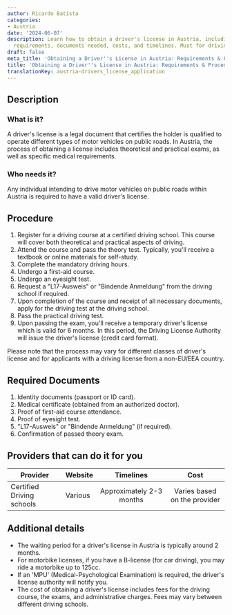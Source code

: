 ```yaml
---
author: Ricardo Batista
categories:
- Austria
date: '2024-06-07'
description: Learn how to obtain a driver's license in Austria, including exams, medical
  requirements, documents needed, costs, and timelines. Must for driving in Austria!
draft: false
meta_title: 'Obtaining a Driver''s License in Austria: Requirements & Procedure'
title: 'Obtaining a Driver''s License in Austria: Requirements & Procedure'
translationKey: austria-drivers_license_application
---
```



## Description
### What is it?
A driver's license is a legal document that certifies the holder is qualified to operate different types of motor vehicles on public roads. 
In Austria, the process of obtaining a license includes theoretical and practical exams, as well as specific medical requirements.

### Who needs it?
Any individual intending to drive motor vehicles on public roads within Austria is required to have a valid driver's license.

## Procedure
1. Register for a driving course at a certified driving school. This course will cover both theoretical and practical aspects of driving.
2. Attend the course and pass the theory test. Typically, you'll receive a textbook or online materials for self-study.   
3. Complete the mandatory driving hours.
4. Undergo a first-aid course.    
5. Undergo an eyesight test.
6. Request a "L17-Ausweis" or "Bindende Anmeldung" from the driving school if required.
7. Upon completion of the course and receipt of all necessary documents, apply for the driving test at the driving school.   
8. Pass the practical driving test.
9. Upon passing the exam, you'll receive a temporary driver's license which is valid for 6 months. In this period, the Driving License Authority will issue the driver's license (credit card format).

Please note that the process may vary for different classes of driver's license and for applicants with a driving license from a non-EU/EEA country.

## Required Documents
1. Identity documents (passport or ID card).
2. Medical certificate (obtained from an authorized doctor).
3. Proof of first-aid course attendance.
4. Proof of eyesight test.
5. "L17-Ausweis" or "Bindende Anmeldung" (if required).
6. Confirmation of passed theory exam.

## Providers that can do it for you

| Provider        |     Website               |     Timelines    |       Cost      |
| --------------- | ----------------- |  :-------------: | :-------------: |
| Certified Driving schools  |  Various         |  Approximately 2-3 months          |   Varies based on the provider      |

## Additional details
- The waiting period for a driver's license in Austria is typically around 2 months.
- For motorbike licenses, if you have a B-license (for car driving), you may ride a motorbike up to 125cc. 
- If an 'MPU' (Medical-Psychological Examination) is required, the driver's license authority will notify you.
- The cost of obtaining a driver's license includes fees for the driving course, the exams, and administrative charges. Fees may vary between different driving schools.